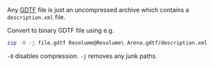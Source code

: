 Any [GDTF](https://gdtf-share.com/) file is just an uncompressed archive which contains a `description.xml` file.

Convert to binary GDTF file using e.g. 

```sh
zip -0 -j file.gdtf Resolume@Resolume\ Arena.gdtf/description.xml
```

`-0` disables compression. `-j` removes any junk paths.
